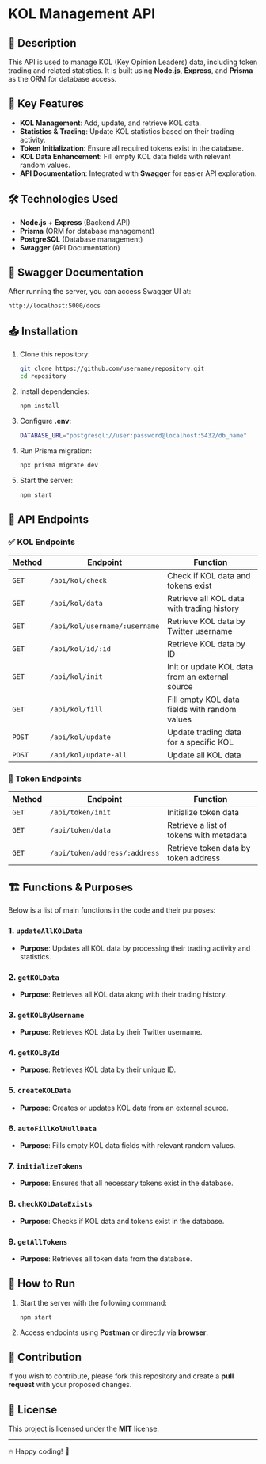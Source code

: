 # KOL Management API

## 📌 Description
This API is used to manage KOL (Key Opinion Leaders) data, including token trading and related statistics. It is built using **Node.js**, **Express**, and **Prisma** as the ORM for database access.

## 🚀 Key Features
- **KOL Management**: Add, update, and retrieve KOL data.
- **Statistics & Trading**: Update KOL statistics based on their trading activity.
- **Token Initialization**: Ensure all required tokens exist in the database.
- **KOL Data Enhancement**: Fill empty KOL data fields with relevant random values.
- **API Documentation**: Integrated with **Swagger** for easier API exploration.

## 🛠️ Technologies Used
- **Node.js** + **Express** (Backend API)
- **Prisma** (ORM for database management)
- **PostgreSQL** (Database management)
- **Swagger** (API Documentation)

## 👅 Swagger Documentation
After running the server, you can access Swagger UI at:
```
http://localhost:5000/docs
```

## 📥 Installation
1. Clone this repository:
   ```sh
   git clone https://github.com/username/repository.git
   cd repository
   ```
2. Install dependencies:
   ```sh
   npm install
   ```
3. Configure **.env**:
   ```sh
   DATABASE_URL="postgresql://user:password@localhost:5432/db_name"
   ```
4. Run Prisma migration:
   ```sh
   npx prisma migrate dev
   ```
5. Start the server:
   ```sh
   npm start
   ```

## 📡 API Endpoints
### ✅ KOL Endpoints
| Method | Endpoint | Function |
|--------|----------|---------|
| `GET`  | `/api/kol/check` | Check if KOL data and tokens exist |
| `GET`  | `/api/kol/data` | Retrieve all KOL data with trading history |
| `GET`  | `/api/kol/username/:username` | Retrieve KOL data by Twitter username |
| `GET`  | `/api/kol/id/:id` | Retrieve KOL data by ID |
| `GET`  | `/api/kol/init` | Init or update KOL data from an external source |
| `GET`  | `/api/kol/fill` | Fill empty KOL data fields with random values |
| `POST` | `/api/kol/update` | Update trading data for a specific KOL |
| `POST` | `/api/kol/update-all` | Update all KOL data |

### 🔗 Token Endpoints
| Method | Endpoint | Function |
|--------|----------|---------|
| `GET`  | `/api/token/init` | Initialize token data |
| `GET`  | `/api/token/data` | Retrieve a list of tokens with metadata |
| `GET`  | `/api/token/address/:address` | Retrieve token data by token address |

## 🏗️ Functions & Purposes
Below is a list of main functions in the code and their purposes:

### 1. `updateAllKOLData`
   - **Purpose**: Updates all KOL data by processing their trading activity and statistics.

### 2. `getKOLData`
   - **Purpose**: Retrieves all KOL data along with their trading history.

### 3. `getKOLByUsername`
   - **Purpose**: Retrieves KOL data by their Twitter username.

### 4. `getKOLById`
   - **Purpose**: Retrieves KOL data by their unique ID.

### 5. `createKOLData`
   - **Purpose**: Creates or updates KOL data from an external source.

### 6. `autoFillKolNullData`
   - **Purpose**: Fills empty KOL data fields with relevant random values.

### 7. `initializeTokens`
   - **Purpose**: Ensures that all necessary tokens exist in the database.

### 8. `checkKOLDataExists`
   - **Purpose**: Checks if KOL data and tokens exist in the database.

### 9. `getAllTokens`
   - **Purpose**: Retrieves all token data from the database.

## 📌 How to Run
1. Start the server with the following command:
   ```sh
   npm start
   ```
2. Access endpoints using **Postman** or directly via **browser**.

## 🤝 Contribution
If you wish to contribute, please fork this repository and create a **pull request** with your proposed changes.

## 📜 License
This project is licensed under the **MIT** license.

---

🔥 Happy coding! 🚀